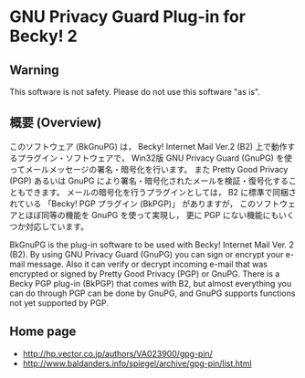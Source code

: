 # GNU Privacy Guard Plug-in for Becky! 2

## Warning

This software is not safety.
Please do not use this software "as is".

## 概要 (Overview)

このソフトウェア (BkGnuPG) は， Becky! Internet Mail Ver.2 (B2) 上で動作するプラグイン・ソフトウェアで， Win32版 GNU Privacy Guard (GnuPG) を使ってメールメッセージの署名・暗号化を行います。 また Pretty Good Privacy (PGP) あるいは GnuPG により署名・暗号化されたメールを検証・復号化することもできます。
メールの暗号化を行うプラグインとしては， B2 に標準で同梱されている 「Becky! PGP プラグイン (BkPGP)」 がありますが， このソフトウェアとほぼ同等の機能を GnuPG を使って実現し， 更に PGP にない機能にもいくつか対応しています。

BkGnuPG is the plug-in software to be used with Becky! Internet Mail Ver. 2 (B2). By using GNU Privacy Guard (GnuPG) you can sign or encrypt your e-mail message. Also it can verify or decrypt incoming e-mail that was encrypted or signed by Pretty Good Privacy (PGP) or GnuPG.
There is a Becky PGP plug-in (BkPGP) that comes with B2, but almost everything you can do through PGP can be done by GnuPG, and GnuPG supports functions not yet supported by PGP.

## Home page

- http://hp.vector.co.jp/authors/VA023900/gpg-pin/
- http://www.baldanders.info/spiegel/archive/gpg-pin/list.html

